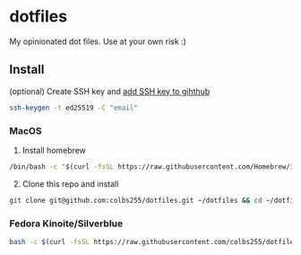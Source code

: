# dotfiles

My opinionated dot files. Use at your own risk :)

## Install

(optional) Create SSH key and [add SSH key to gihthub](https://docs.github.com/en/authentication/connecting-to-github-with-ssh/adding-a-new-ssh-key-to-your-github-account)
``` bash
ssh-keygen -t ed25519 -C "email"
```
### MacOS

1. Install homebrew
``` bash
/bin/bash -c "$(curl -fsSL https://raw.githubusercontent.com/Homebrew/install/HEAD/install.sh)"
```
2. Clone this repo and install
``` bash
git clone git@github.com:colbs255/dotfiles.git ~/dotfiles && cd ~/dotfiles && make
```
### Fedora Kinoite/Silverblue

``` bash
bash -c $(curl -fsSL https://raw.githubusercontent.com/colbs255/dotfiles/main/linux/install.sh)
```
